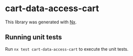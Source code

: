 # cart-data-access-cart

This library was generated with [Nx](https://nx.dev).

## Running unit tests

Run `nx test cart-data-access-cart` to execute the unit tests.
